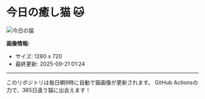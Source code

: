 # 今日の癒し猫 🐱

![今日の猫](https://cdn2.thecatapi.com/images/bL3lrUi1A.jpg)

**画像情報:**
- サイズ: 1280 x 720
- 最終更新: 2025-09-21 01:24

---

このリポジトリは毎日朝9時に自動で猫画像が更新されます。
GitHub Actionsの力で、365日違う猫に出会えます！
